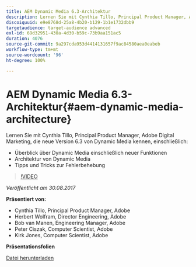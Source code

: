 ```yaml
---
title: AEM Dynamic Media 6.3-Architektur
description: Lernen Sie mit Cynthia Tillo, Principal Product Manager, Adobe Digital Marketing, die neue Version 6.3 von Dynamic Media kennen.
discoiquuid: e9e8768d-25a8-4b20-b129-1b1e1732dbb9
targetaudience: target-audience advanced
exl-id: 69d32951-430a-4d30-b59c-73b9aa151ac5
duration: 4076
source-git-commit: 9a297cda953d4414131657f9ac84580aea0eabeb
workflow-type: tm+mt
source-wordcount: '96'
ht-degree: 100%

---
```


# AEM Dynamic Media 6.3-Architektur{#aem-dynamic-media-architecture}

Lernen Sie mit Cynthia Tillo, Principal Product Manager, Adobe Digital Marketing, die neue Version 6.3 von Dynamic Media kennen, einschließlich:

* Überblick über Dynamic Media einschließlich neuer Funktionen
* Architektur von Dynamic Media
* Tipps und Tricks zur Fehlerbehebung

>[!VIDEO](https://video.tv.adobe.com/v/19570/?quality=9)

*Veröffentlicht am 30.08.2017*

**Präsentiert von:**

* Cynthia Tillo, Principal Product Manager, Adobe
* Herbert Wolfram, Director Engineering, Adobe
* Bob van Manen, Engineering Manager, Adobe
* Peter Ciszak, Computer Scientist, Adobe
* Kirk Jones, Computer Scientist, Adobe

**Präsentationsfolien**

[Datei herunterladen](assets/dynamicmedia83017.pdf)
<!--
[Get back to the Overview](https://helpx.adobe.com/experience-manager/kt/eseminars/gems/aem-index.html)
-->
